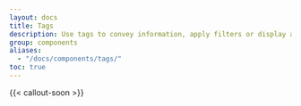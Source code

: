 ```yaml
---
layout: docs
title: Tags
description: Use tags to convey information, apply filters or display a selection of items.
group: components
aliases:
  - "/docs/components/tags/"
toc: true
---
```


{{< callout-soon >}}
